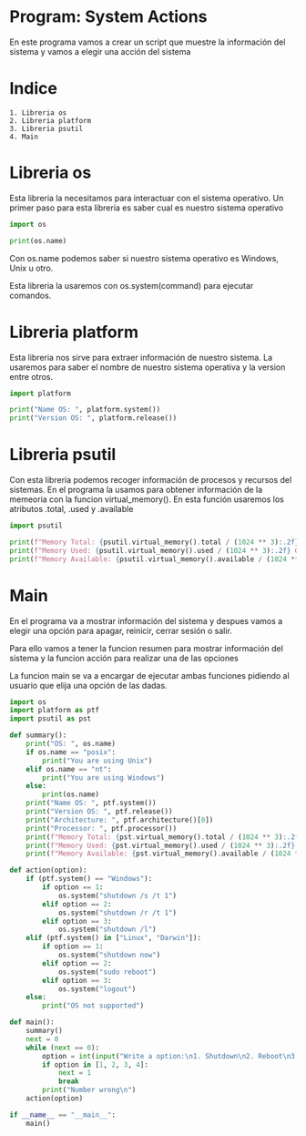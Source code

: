 # Program: System Actions

En este programa vamos a crear un script que muestre la información del sistema y vamos a elegir una acción del sistema

# Indice

    1. Libreria os
    2. Libreria platform
    3. Libreria psutil
    4. Main

# Libreria os

Esta libreria la necesitamos para interactuar con el sistema operativo.
Un primer paso para esta libreria es saber cual es nuestro sistema operativo
 
```python
import os

print(os.name)
```

Con os.name podemos saber si nuestro sistema operativo es Windows, Unix u otro.

Esta libreria la usaremos con os.system(command) para ejecutar comandos.

# Libreria platform

Esta libreria nos sirve para extraer información de nuestro sistema.
La usaremos para saber el nombre de nuestro sistema operativa y la version entre otros.

```python
import platform

print("Name OS: ", platform.system())
print("Version OS: ", platform.release())
```
# Libreria psutil

Con esta libreria podemos recoger información de procesos y recursos del sistemas.
En el programa la usamos para obtener información de la memeoria con la funcion virtual_memory().
En esta función usaremos los atributos .total, .used y .available

```python
import psutil

print(f"Memory Total: {psutil.virtual_memory().total / (1024 ** 3):.2f} GB")
print(f"Memory Used: {psutil.virtual_memory().used / (1024 ** 3):.2f} GB")
print(f"Memory Available: {psutil.virtual_memory().available / (1024 ** 3):.2f} GB\n")
```

# Main

En el programa va a mostrar información del sistema y despues vamos a elegir una opción para apagar, reinicir, cerrar sesión o salir.

Para ello vamos a tener la funcion resumen para mostrar información del sistema y la funcion acción para realizar una de las opciones

La funcion main se va a encargar de ejecutar ambas funciones pidiendo al usuario que elija una opción de las dadas.

```python
import os
import platform as ptf
import psutil as pst

def summary():
    print("OS: ", os.name)
    if os.name == "posix":
        print("You are using Unix")
    elif os.name == "nt":
        print("You are using Windows")
    else:
        print(os.name)
    print("Name OS: ", ptf.system())
    print("Version OS: ", ptf.release())
    print("Architecture: ", ptf.architecture()[0])
    print("Processor: ", ptf.processor())
    print(f"Memory Total: {pst.virtual_memory().total / (1024 ** 3):.2f} GB")
    print(f"Memory Used: {pst.virtual_memory().used / (1024 ** 3):.2f} GB")
    print(f"Memory Available: {pst.virtual_memory().available / (1024 ** 3):.2f} GB\n")

def action(option):
    if (ptf.system() == "Windows"):
        if option == 1:
            os.system("shutdown /s /t 1")
        elif option == 2:
            os.system("shutdown /r /t 1")
        elif option == 3:
            os.system("shutdown /l")
    elif (ptf.system() in ["Linux", "Darwin"]):
        if option == 1:
            os.system("shutdown now")
        elif option == 2:
            os.system("sudo reboot")
        elif option == 3:
            os.system("logout")
    else:
        print("OS not supported")

def main():
    summary()
    next = 0
    while (next == 0):
        option = int(input("Write a option:\n1. Shutdown\n2. Reboot\n3. Log out\n4. Exit\n > "))
        if option in [1, 2, 3, 4]:
            next = 1
            break
        print("Number wrong\n")
    action(option)

if __name__ == "__main__":
    main()
```
